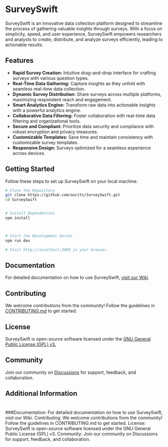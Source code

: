 # SurveySwift

SurveySwift is an innovative data collection platform designed to streamline the process of gathering valuable insights through surveys. With a focus on simplicity, speed, and user experience, SurveySwift empowers researchers and analysts to create, distribute, and analyze surveys efficiently, leading to actionable results.

## Features

- **Rapid Survey Creation:** Intuitive drag-and-drop interface for crafting surveys with various question types.
- **Real-Time Data Gathering:** Capture insights as they unfold with seamless real-time data collection.
- **Dynamic Survey Distribution:** Share surveys across multiple platforms, maximizing respondent reach and engagement.
- **Smart Analytics Engine:** Transform raw data into actionable insights with a powerful analytics engine.
- **Collaborative Data Filtering:** Foster collaboration with real-time data filtering and organizational tools.
- **Secure and Compliant:** Prioritize data security and compliance with robust encryption and privacy measures.
- **Customizable Templates:** Save time and maintain consistency with customizable survey templates.
- **Responsive Design:** Surveys optimized for a seamless experience across devices.

## Getting Started

Follow these steps to set up SurveySwift on your local machine:

```bash
# Clone the Repository
git clone https://github.com/aurits/SurveySwift.git
cd SurveySwift

```
```bash

# Install Dependencies
npm install

```

```bash


# Start the Development Server
npm run dev

# Visit http://localhost:3000 in your browser.


````

## Documentation
For detailed documentation on how to use SurveySwift, [visit our Wiki](https://www.example.com/).

## Contributing
We welcome contributions from the community! Follow the guidelines in [CONTRIBUTING.md](CONTRIBUTING.md) to get started.

## License
SurveySwift is open-source software licensed under the [GNU General Public License (GPL) v3.](https://www.example.com/)

## Community
Join our community on [Discussions](https://www.example.com/) for support, feedback, and collaboration.

## Additional Information

#
###Documentation:
For detailed documentation on how to use SurveySwift, visit our Wiki.
Contributing: We welcome contributions from the community! Follow the guidelines in CONTRIBUTING.md to get started.
License: SurveySwift is open-source software licensed under the GNU General Public License (GPL) v3.
Community: Join our community on Discussions for support, feedback, and collaboration.





